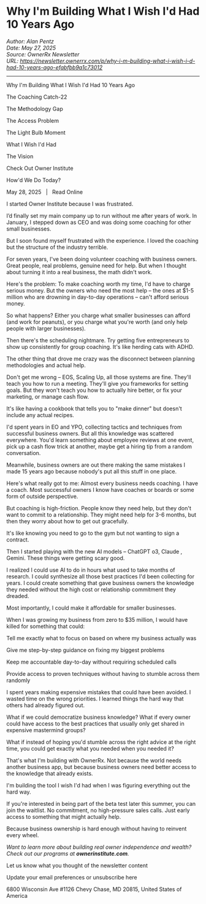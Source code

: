 # Why I'm Building What I Wish I'd Had 10 Years Ago


*Author: Alan Pentz*  
*Date: May 27, 2025*  
*Source: OwnerRx Newsletter*  
*URL: https://newsletter.ownerrx.com/p/why-i-m-building-what-i-wish-i-d-had-10-years-ago-efabfbb9a1c73012*

---

Why I'm Building What I Wish I'd Had 10 Years Ago

The Coaching Catch-22

The Methodology Gap

The Access Problem

The Light Bulb Moment

What I Wish I'd Had

The Vision

Check Out Owner Institute

How'd We Do Today?

May 28, 2025   |   Read Online

I started Owner Institute because I was frustrated.

I’d finally set my main company up to run without me after years of work. In January, I stepped down as CEO and was doing some coaching for other small businesses.

But I soon found myself frustrated with the experience. I loved the coaching but the structure of the industry terrible.

For seven years, I've been doing volunteer coaching with business owners. Great people, real problems, genuine need for help. But when I thought about turning it into a real business, the math didn't work.

Here's the problem: To make coaching worth my time, I'd have to charge serious money. But the owners who need the most help – the ones at $1-5 million who are drowning in day-to-day operations – can't afford serious money.

So what happens? Either you charge what smaller businesses can afford (and work for peanuts), or you charge what you're worth (and only help people with larger businesses).

Then there's the scheduling nightmare. Try getting five entrepreneurs to show up consistently for group coaching. It's like herding cats with ADHD.

The other thing that drove me crazy was the disconnect between planning methodologies and actual help.

Don't get me wrong – EOS, Scaling Up, all those systems are fine. They'll teach you how to run a meeting. They'll give you frameworks for setting goals. But they won't teach you how to actually hire better, or fix your marketing, or manage cash flow.

It's like having a cookbook that tells you to "make dinner" but doesn't include any actual recipes.

I'd spent years in EO and YPO, collecting tactics and techniques from successful business owners. But all this knowledge was scattered everywhere. You'd learn something about employee reviews at one event, pick up a cash flow trick at another, maybe get a hiring tip from a random conversation.

Meanwhile, business owners are out there making the same mistakes I made 15 years ago because nobody's put all this stuff in one place.

Here's what really got to me: Almost every business needs coaching. I have a coach. Most successful owners I know have coaches or boards or some form of outside perspective.

But coaching is high-friction. People know they need help, but they don't want to commit to a relationship. They might need help for 3-6 months, but then they worry about how to get out gracefully.

It's like knowing you need to go to the gym but not wanting to sign a contract.

Then I started playing with the new AI models – ChatGPT o3, Claude , Gemini. These things were getting scary good.

I realized I could use AI to do in hours what used to take months of research. I could synthesize all those best practices I'd been collecting for years. I could create something that gave business owners the knowledge they needed without the high cost or relationship commitment they dreaded.

Most importantly, I could make it affordable for smaller businesses.

When I was growing my business from zero to $35 million, I would have killed for something that could:

Tell me exactly what to focus on based on where my business actually was

Give me step-by-step guidance on fixing my biggest problems

Keep me accountable day-to-day without requiring scheduled calls

Provide access to proven techniques without having to stumble across them randomly

I spent years making expensive mistakes that could have been avoided. I wasted time on the wrong priorities. I learned things the hard way that others had already figured out.

What if we could democratize business knowledge? What if every owner could have access to the best practices that usually only get shared in expensive mastermind groups?

What if instead of hoping you'd stumble across the right advice at the right time, you could get exactly what you needed when you needed it?

That's what I'm building with OwnerRx. Not because the world needs another business app, but because business owners need better access to the knowledge that already exists.

I'm building the tool I wish I'd had when I was figuring everything out the hard way.

If you're interested in being part of the beta test later this summer, you can join the waitlist. No commitment, no high-pressure sales calls. Just early access to something that might actually help.

Because business ownership is hard enough without having to reinvent every wheel.

*Want to learn more about building real owner independence and wealth? Check out our programs at **ownerinstitute.com**.*

Let us know what you thought of the newsletter content

Update your email preferences or unsubscribe here

6800 Wisconsin Ave #1126
Chevy Chase, MD 20815, United States of America
